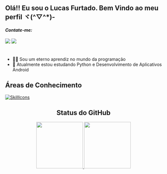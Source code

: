 ## Olá!! Eu sou o Lucas Furtado. Bem Vindo ao meu perfil ヾ(^▽^*)-
<h4><i>Contate-me:</i></h4>    
<a href="https://www.linkedin.com/in/lucas-furtado-souza" target="_blank" rel="noopener noreferrer"><img src="https://img.shields.io/badge/-LinkedIn-%230077B5?style=for-the-badge&logo=linkedin&logoColor=white"></a>
<a href="mailto:lucasfurtado256@gmail.com" target="_blank" rel="noopener noreferrer"><img src="https://img.shields.io/badge/Gmail-D14836?style=for-the-badge&logo=gmail&logoColor=white"></a>

#  

- 👨‍🎓 Sou um eterno aprendiz no mundo da programação
- 🌱 Atualmente estou estudando Python e Desenvolvimento de Aplicativos Android


## Áreas de Conhecimento
[![SkillIcons](https://skillicons.dev/icons?i=cs,mysql,html,css,bootstrap,js,php)](https://skillicons.dev)



<div align="center">
  <h2>Status do GitHub</h2>
</div>


<div align="center">
  <div>
  <a href="https://github.com/lucasfurtadosouza">
  <img height="150em" src="https://github-readme-stats.vercel.app/api?username=lucasfurtadosouza&show_icons=true&theme=dracula&include_all_commits=true&count_private=true"/>
  <img height="150em" src="https://github-readme-stats.vercel.app/api/top-langs/?username=lucasfurtadosouza&layout=compact&langs_count=7&theme=dracula"/>
</div>
